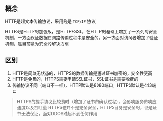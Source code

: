 ## 概念

HTTP是超文本传输协议，采用的是 `TCP/IP` 协议

HTTPS是HTTP的加强版，是HTTP+SSL，在HTTP的基础上增加了一系列的安全机制，一方面保证数据在网路传输过程中是安全的，另一方面对访问者增加了验证机制。是目前最为安全的解决方案

## 区别

1. HTTP是简单无状态的，HTTPS的数据传输是通过证书加密的，安全性更高
2. HTTP是免费的，HTTPS需要申请SSL证书，SSL证书是需要收费的
3. 传输协议不同（端口不一样），HTTP默认是$8080$端口，HTTPS默认是$443$端口


>HTTPS的握手协议比较费时（增加了证书的确认过程），会影响服务的响应速度以及吞吐量
>HTTPS也并不是完全安全，HTTPS自身是安全的，但是证书无法保证，面对DDOS时起不到任何作用





